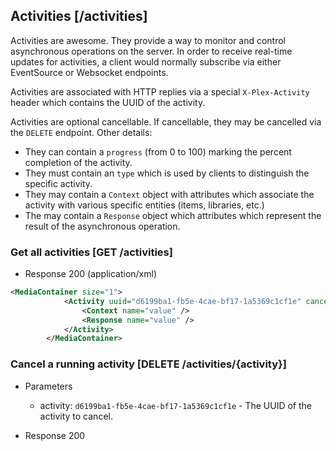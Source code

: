 ## Activities [/activities]

Activities are awesome. They provide a way to monitor and control asynchronous operations on the server. In order to receive real-time updates for activities, a client would normally subscribe via either EventSource or Websocket endpoints.

Activities are associated with HTTP replies via a special `X-Plex-Activity` header which contains the UUID of the activity.

Activities are optional cancellable. If cancellable, they may be cancelled via the `DELETE` endpoint. Other details:

- They can contain a `progress` (from 0 to 100) marking the percent completion of the activity.
- They must contain an `type` which is used by clients to distinguish the specific activity.
- They may contain a `Context` object with attributes which associate the activity with various specific entities (items, libraries, etc.)
- The may contain a `Response` object which attributes which represent the result of the asynchronous operation.

### Get all activities [GET /activities]

+ Response 200 (application/xml)
```xml
<MediaContainer size="1">
            <Activity uuid="d6199ba1-fb5e-4cae-bf17-1a5369c1cf1e" cancellable="0" progress="7" subtitle="Downloaded 173 airings" title="Refreshing EPG" type="provider.epg.load" userID="1">
            	<Context name="value" />
            	<Response name="value" />
            </Activity>
        </MediaContainer>
```
### Cancel a running activity [DELETE /activities/{activity}]

+ Parameters
    + activity: `d6199ba1-fb5e-4cae-bf17-1a5369c1cf1e` - The UUID of the activity to cancel.

+ Response 200